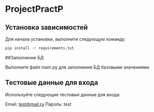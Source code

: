 # ProjectPractP
## Установка зависимостей

Для начала установки, выполните следующую команду:

```bash
pip install -r requirements.txt
```

##Заполнение БД

Выполните файл main.py для заполнения БД базовыми значениями

## Тестовые данные для входа
Используйте следующие тестовые данные для входа:

Email: test@mail.ru
Пароль: test
